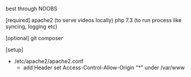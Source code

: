best through NOOBS

[required]
apache2 (to serve videos locally)
php 7.3 (to run process like syncing, logging etc)

[optional]
git
composer

[setup]
- /etc/apache2/apache2.conf
  - add Header set Access-Control-Allow-Origin "*" under /var/www
